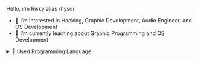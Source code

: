 Hello, i'm Risky alias rhysqi

- 👀 I’m interested in Hacking, Graphic Development, Audio Engineer, and OS Development
- 🌱 I’m currently learning about Graphic Programming and OS Development

<details>
  <summary>📜 Used Programming Language</summary>
  <br>
  <div>
    <img height="70px" src="https://upload.wikimedia.org/wikipedia/commons/thumb/1/18/C_Programming_Language.svg/1200px-C_Programming_Language.svg.png">
    <img height="70px" src="https://upload.wikimedia.org/wikipedia/commons/thumb/1/18/ISO_C%2B%2B_Logo.svg/306px-ISO_C%2B%2B_Logo.svg.png?20170928190710">
    <img height="60px" src="https://github.com/rhysqi1/assets/blob/main/X86_ASM.png">
    <img height="90px" src="https://github.com/rhysqi1/assets/blob/main/Java.svg">
    <img height="50px" src="https://docs.python.org/3/_static/py.svg">
    <img height="60px" src="https://upload.wikimedia.org/wikipedia/commons/thumb/8/82/Gnu-bash-logo.svg/152px-Gnu-bash-logo.svg.png">
  </div>
</details>


<!---
rhysqi1/rhysqi1 is a ✨ special ✨ repository because its `README.md` (this file) appears on your GitHub profile.
You can click the Preview link to take a look at your changes.
--->
